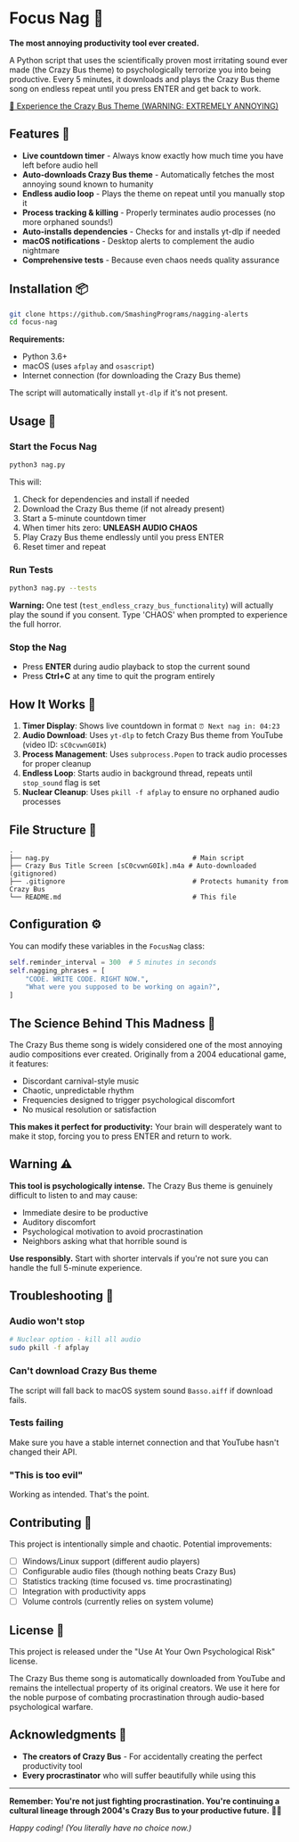 # Focus Nag 🎪

**The most annoying productivity tool ever created.**

A Python script that uses the scientifically proven most irritating sound ever made (the Crazy Bus theme) to psychologically terrorize you into being productive. Every 5 minutes, it downloads and plays the Crazy Bus theme song on endless repeat until you press ENTER and get back to work.

[🎪 Experience the Crazy Bus Theme (WARNING: EXTREMELY ANNOYING)](https://www.youtube.com/watch?v=sC0cvwnG0Ik)

## Features 🚨

- **Live countdown timer** - Always know exactly how much time you have left before audio hell
- **Auto-downloads Crazy Bus theme** - Automatically fetches the most annoying sound known to humanity
- **Endless audio loop** - Plays the theme on repeat until you manually stop it
- **Process tracking & killing** - Properly terminates audio processes (no more orphaned sounds!)
- **Auto-installs dependencies** - Checks for and installs yt-dlp if needed
- **macOS notifications** - Desktop alerts to complement the audio nightmare
- **Comprehensive tests** - Because even chaos needs quality assurance

## Installation 📦

```bash
git clone https://github.com/SmashingPrograms/nagging-alerts
cd focus-nag
```

**Requirements:**
- Python 3.6+
- macOS (uses `afplay` and `osascript`)
- Internet connection (for downloading the Crazy Bus theme)

The script will automatically install `yt-dlp` if it's not present.

## Usage 🎯

### Start the Focus Nag
```bash
python3 nag.py
```

This will:
1. Check for dependencies and install if needed
2. Download the Crazy Bus theme (if not already present)
3. Start a 5-minute countdown timer
4. When timer hits zero: **UNLEASH AUDIO CHAOS**
5. Play Crazy Bus theme endlessly until you press ENTER
6. Reset timer and repeat

### Run Tests
```bash
python3 nag.py --tests
```

**Warning:** One test (`test_endless_crazy_bus_functionality`) will actually play the sound if you consent. Type 'CHAOS' when prompted to experience the full horror.

### Stop the Nag
- Press **ENTER** during audio playback to stop the current sound
- Press **Ctrl+C** at any time to quit the program entirely

## How It Works 🔧

1. **Timer Display**: Shows live countdown in format `⏰ Next nag in: 04:23`
2. **Audio Download**: Uses `yt-dlp` to fetch Crazy Bus theme from YouTube (video ID: `sC0cvwnG0Ik`)
3. **Process Management**: Uses `subprocess.Popen` to track audio processes for proper cleanup
4. **Endless Loop**: Starts audio in background thread, repeats until `stop_sound` flag is set
5. **Nuclear Cleanup**: Uses `pkill -f afplay` to ensure no orphaned audio processes

## File Structure 📁

```
.
├── nag.py                                    # Main script
├── Crazy Bus Title Screen [sC0cvwnG0Ik].m4a # Auto-downloaded (gitignored)
├── .gitignore                                # Protects humanity from Crazy Bus
└── README.md                                 # This file
```

## Configuration ⚙️

You can modify these variables in the `FocusNag` class:

```python
self.reminder_interval = 300  # 5 minutes in seconds
self.nagging_phrases = [
    "CODE. WRITE CODE. RIGHT NOW.",
    "What were you supposed to be working on again?",
]
```

## The Science Behind This Madness 🧬

The Crazy Bus theme song is widely considered one of the most annoying audio compositions ever created. Originally from a 2004 educational game, it features:

- Discordant carnival-style music
- Chaotic, unpredictable rhythm  
- Frequencies designed to trigger psychological discomfort
- No musical resolution or satisfaction

**This makes it perfect for productivity:** Your brain will desperately want to make it stop, forcing you to press ENTER and return to work.

## Warning ⚠️

**This tool is psychologically intense.** The Crazy Bus theme is genuinely difficult to listen to and may cause:
- Immediate desire to be productive
- Auditory discomfort
- Psychological motivation to avoid procrastination
- Neighbors asking what that horrible sound is

**Use responsibly.** Start with shorter intervals if you're not sure you can handle the full 5-minute experience.

## Troubleshooting 🔧

### Audio won't stop
```bash
# Nuclear option - kill all audio
sudo pkill -f afplay
```

### Can't download Crazy Bus theme
The script will fall back to macOS system sound `Basso.aiff` if download fails.

### Tests failing
Make sure you have a stable internet connection and that YouTube hasn't changed their API.

### "This is too evil"
Working as intended. That's the point.

## Contributing 🤝

This project is intentionally simple and chaotic. Potential improvements:

- [ ] Windows/Linux support (different audio players)
- [ ] Configurable audio files (though nothing beats Crazy Bus)
- [ ] Statistics tracking (time focused vs. time procrastinating)
- [ ] Integration with productivity apps
- [ ] Volume controls (currently relies on system volume)

## License 📄

This project is released under the "Use At Your Own Psychological Risk" license. 

The Crazy Bus theme song is automatically downloaded from YouTube and remains the intellectual property of its original creators. We use it here for the noble purpose of combating procrastination through audio-based psychological warfare.

## Acknowledgments 🙏

- **The creators of Crazy Bus** - For accidentally creating the perfect productivity tool
- **Every procrastinator** who will suffer beautifully while using this

---

**Remember: You're not just fighting procrastination. You're continuing a cultural lineage through 2004's Crazy Bus to your productive future.** 🎪✨

*Happy coding! (You literally have no choice now.)*